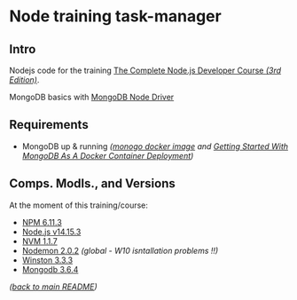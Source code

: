 # Node training task-manager

## Intro

Nodejs code for the training [The Complete Node.js Developer Course _(3rd Edition)_](https://www.udemy.com/course/the-complete-nodejs-developer-course-2/).

MongoDB basics with [MongoDB Node Driver](https://docs.mongodb.com/drivers/node/)

## Requirements

* MongoDB up & running _([monogo docker image](https://hub.docker.com/_/mongo) and [Getting Started With MongoDB As A Docker Container Deployment](https://www.thepolyglotdeveloper.com/2019/01/getting-started-mongodb-docker-container-deployment/))_

## Comps. Modls., and Versions

At the moment of this training/course:

* [NPM 6.11.3](https://www.npmjs.com/)
* [Node.js v14.15.3](https://nodejs.org/es/)
* [NVM 1.1.7](https://github.com/nvm-sh/nvm)
* [Nodemon 2.0.2](https://www.npmjs.com/package/nodemon) _(global - W10 isntallation problems !!)_
* [Winston 3.3.3](https://github.com/winstonjs/winston)
* [Mongodb 3.6.4](https://www.npmjs.com/package/mongodb)

_([back to main README](../README.md))_
